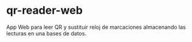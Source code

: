 # qr-reader-web
App Web para leer QR y sustituir reloj de marcaciones almacenando las lecturas en una bases de datos.

